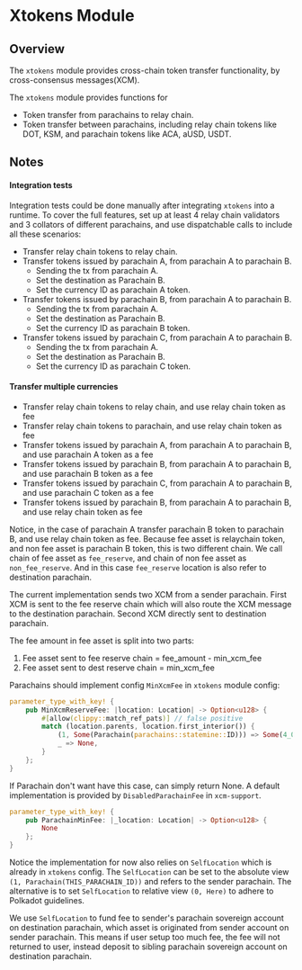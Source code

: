 # Xtokens Module

## Overview

The `xtokens` module provides cross-chain token transfer functionality, by cross-consensus messages(XCM).

The `xtokens` module provides functions for
- Token transfer from parachains to relay chain.
- Token transfer between parachains, including relay chain tokens like DOT,
  KSM, and parachain tokens like ACA, aUSD, USDT.

## Notes

#### Integration tests

Integration tests could be done manually after integrating `xtokens` into a runtime. To cover the full features, set up at least 4 relay chain validators and 3 collators of different parachains, and use dispatchable calls to include all these scenarios:

- Transfer relay chain tokens to relay chain.
- Transfer tokens issued by parachain A, from parachain A to parachain B.
  - Sending the tx from parachain A.
  - Set the destination as Parachain B.
  - Set the currency ID as parachain A token.
- Transfer tokens issued by parachain B, from parachain A to parachain B.
  - Sending the tx from parachain A.
  - Set the destination as Parachain B.
  - Set the currency ID as parachain B token.
- Transfer tokens issued by parachain C, from parachain A to parachain B.
  - Sending the tx from parachain A.
  - Set the destination as Parachain B.
  - Set the currency ID as parachain C token.


#### Transfer multiple currencies

- Transfer relay chain tokens to relay chain, and use relay chain token as fee
- Transfer relay chain tokens to parachain, and use relay chain token as fee
- Transfer tokens issued by parachain A, from parachain A to parachain B, and use parachain A token as a fee
- Transfer tokens issued by parachain B, from parachain A to parachain B, and use parachain B token as a fee
- Transfer tokens issued by parachain C, from parachain A to parachain B, and use parachain C token as a fee
- Transfer tokens issued by parachain B, from parachain A to parachain B, and use relay chain token as fee

Notice, in the case of parachain A transfer parachain B token to parachain B, and use relay chain token as fee. Because fee asset is relaychain token, and non fee asset is parachain B token, this is two different chain. We call chain of fee asset as `fee_reserve`, and chain of non fee asset as `non_fee_reserve`. And in this case `fee_reserve` location is also refer to destination parachain.

The current implementation sends two XCM from a sender parachain. First XCM is sent to the fee reserve chain which will also route the XCM message to the destination parachain. Second XCM directly sent to destination parachain.

The fee amount in fee asset is split into two parts:
1. Fee asset sent to fee reserve chain = fee_amount - min_xcm_fee
2. Fee asset sent to dest reserve chain = min_xcm_fee

Parachains should implement config `MinXcmFee` in `xtokens` module config:

```rust
parameter_type_with_key! {
	pub MinXcmReserveFee: |location: Location| -> Option<u128> {
		#[allow(clippy::match_ref_pats)] // false positive
		match (location.parents, location.first_interior()) {
			(1, Some(Parachain(parachains::statemine::ID))) => Some(4_000_000_000),
			_ => None,
		}
	};
}
```

If Parachain don't want have this case, can simply return None. A default implementation is provided by `DisabledParachainFee` in `xcm-support`.

```rust
parameter_type_with_key! {
	pub ParachainMinFee: |_location: Location| -> Option<u128> {
		None
	};
}
```

Notice the implementation for now also relies on `SelfLocation` which is already in `xtokens` config. The `SelfLocation` can be set to the absolute view `(1, Parachain(THIS_PARACHAIN_ID))` and refers to the sender parachain. The alternative is to set `SelfLocation` to relative view `(0, Here)` to adhere to Polkadot guidelines.

We use `SelfLocation` to fund fee to sender's parachain sovereign account on destination parachain, which asset is originated from sender account on sender parachain. This means if user setup too much fee, the fee will not returned to user, instead deposit to sibling parachain sovereign account on destination parachain.
